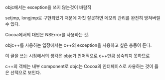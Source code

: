 objc에서는 exception을 쓰지 않는것이 바람직

setjmp, longjmp로 구현되었기 때문에 자칫 잘못하면 메모리 관리를 완전히 
망쳐버릴 수 있다. 

Cocoa에서의 대안은 NSError를 사용하는 것.

objc++를 사용하는 입장에서는 c++의 exception을 사용하고 싶은 충동이 든다.

이 글을 쓰는 시점에서의 생각은 objc가 언어적으로 c++만큼 성숙되지 못하므로

c++의 객체는 내부 component로 objc는 Cocoa의 인터페이스로 사용하는 것이 옳은
선택으로 보인다.
